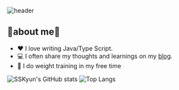 ![header](https://capsule-render.vercel.app/api?type=waving&color=auto&height=300&section=header&text=🌙Hello,I'm%20SungKyun%20Ku⭐&fontSize=45)

## 📕about me📘
- ❤ I love writing Java/Type Script.
- 💻 I often share my thoughts and learnings on my <a href="https://ksk-yun.tistory.com/">blog</a>.
- 💪 I do weight training in my free time

![SSKyun's GitHub stats](https://github-readme-stats.vercel.app/api?username=SSKyun&show_icons=true&theme=tokyonight&line_height=20)
![Top Langs](https://github-readme-stats.vercel.app/api/top-langs/?username=SSKyun&layout=compact&theme=tokyonight)
